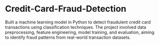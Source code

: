 # Credit-Card-Fraud-Detection
Built a machine learning model in Python to detect fraudulent credit card transactions using classification techniques. The project involved data preprocessing, feature engineering, model training, and evaluation, aiming to identify fraud patterns from real-world transaction datasets.
